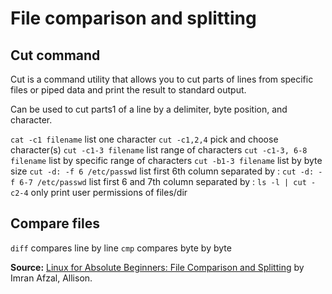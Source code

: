 # File comparison and splitting

## Cut command

Cut is a command utility that allows you to cut parts of lines from specific files or piped data and print the result to standard output.

Can be used to cut parts1 of a line by a delimiter, byte position, and character.

`cat -c1 filename` list one character
`cut -c1,2,4` pick and choose character(s)
`cut -c1-3 filename` list range of characters
`cut -c1-3, 6-8 filename` list by specific range of characters
`cut -b1-3 filename` list by byte size
`cut -d: -f 6 /etc/passwd` list first 6th column separated by :
`cut -d: -f 6-7 /etc/passwd` list first 6 and 7th column separated by :
`ls -l | cut -c2-4` only print user permissions of files/dir

## Compare files

`diff` compares line by line
`cmp` compares byte by byte

**Source:** [Linux for Absolute Beginners: File Comparison and Splitting](https://alison.com/topic/learn/118896/file-comparison-and-splitting) by Imran Afzal, Allison.